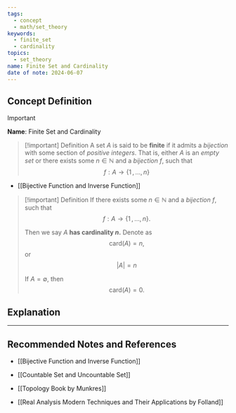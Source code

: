 ```yaml
---
tags:
  - concept
  - math/set_theory
keywords:
  - finite_set
  - cardinality
topics:
  - set_theory
name: Finite Set and Cardinality
date of note: 2024-06-07
---
```


## Concept Definition

>[!important]
>**Name**: Finite Set and Cardinality

>[!important] Definition
> A set $A$ is said to be **finite** if it admits a *bijection* with some section of *positive integers*. That is, either $A$ is an *empty set* or there exists some $n\in \mathbb{N}$ and a *bijection* $f$, such that  $$f: A \rightarrow \{ 1 \,{,}\ldots{,}\, n \}$$ 

- [[Bijective Function and Inverse Function]]

>[!important] Definition
> If there exists some $n\in \mathbb{N}$ and a *bijection* $f$, such that  $$f: A \rightarrow \{ 1 \,{,}\ldots{,}\, n \}.$$
> 
>Then we say $A$ **has cardinality $n$.** Denote as $$\text{card}(A) = n,$$ or $$|A| = n$$
>
>If $A = \emptyset$, then $$\text{card}(A) = 0.$$



## Explanation




-----------
##  Recommended Notes and References


- [[Bijective Function and Inverse Function]]
- [[Countable Set and Uncountable Set]]


- [[Topology Book by Munkres]]
- [[Real Analysis Modern Techniques and Their Applications by Folland]]